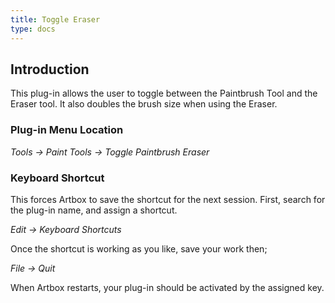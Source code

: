 ```yaml
---
title: Toggle Eraser
type: docs
---
```


## Introduction

This plug-in allows the user to toggle between the Paintbrush Tool and the Eraser tool. It also doubles the brush size when using the Eraser.

### Plug-in Menu Location

_Tools -> Paint Tools -> Toggle Paintbrush Eraser_

### Keyboard Shortcut

This forces Artbox to save the shortcut for the next session. First, search for the plug-in name, and assign a shortcut.

_Edit -> Keyboard Shortcuts_

Once the shortcut is working as you like, save your work then;  

_File -> Quit_

When Artbox restarts, your plug-in should be activated by the assigned key.
